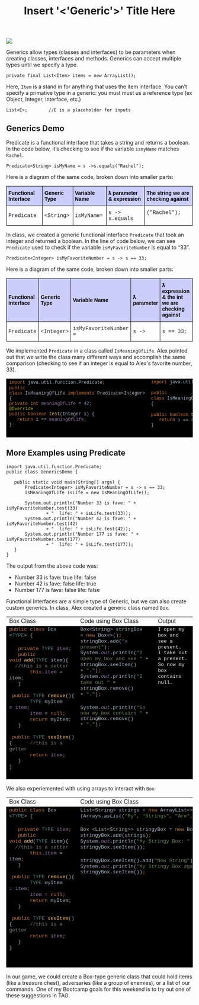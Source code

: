 ﻿---
layout: post
title: Insert '<'Generic'>' Title Here
---

![](https://i.imgflip.com/20c65w.jpg)

 Generics allow types (classes and interfaces) to be parameters when creating classes, interfaces and methods. Generics can accept multiple types until we specify a type. 
 
    private final List<Item> items = new ArrayList();
 
Here, `Item` is a stand in for anything that uses the item interface. You can’t specify a primative type in a generic: you must must us a reference type (ex Object, Integer, Interface, etc.)

    List<E>;		//E is a placeholder for inputs

 
## Generics Demo

Predicate is a functional interface that takes a string and returns a boolean.  In the code below, it’s checking to see if the variable `ismyName` matches `Rachel`.

    Predicate<String> isMyName = s ->s.equals("Rachel"); 
    
Here is a diagram of the same code, broken down into smaller parts:
 
 <style type="text/css">
.tg  {border-collapse:collapse;border-spacing:0;}
.tg td{font-family:Arial, sans-serif;font-size:14px;padding:10px 5px;border-style:solid;border-width:1px;overflow:hidden;word-break:normal;border-color:black;}
.tg th{font-family:Arial, sans-serif;font-size:14px;font-weight:normal;padding:10px 5px;border-style:solid;border-width:1px;overflow:hidden;word-break:normal;border-color:black;}
.tg .tg-juju{font-family:"Courier New", Courier, monospace !important;;text-align:left;vertical-align:top}
.tg .tg-pg0q{font-weight:bold;font-family:Verdana, Geneva, sans-serif !important;;background-color:#cbcefb;color:#000000;text-align:left;vertical-align:top}
.tg .tg-k1yy{font-weight:bold;font-family:Verdana, Geneva, sans-serif !important;;background-color:#cbcefb;color:#000000;text-align:left;vertical-align:middle}
.tg .tg-ikui{font-family:"Courier New", Courier, monospace !important;;text-align:left;vertical-align:middle}
</style>
<table class="tg">
  <tr>
    <th class="tg-k1yy">Functional Interface</th>
    <th class="tg-k1yy">Generic Type</th>
    <th class="tg-k1yy">Variable Name</th>
    <th class="tg-pg0q">ƛ parameter &amp; expression</th>
    <th class="tg-pg0q">The string we are checking against</th>
  </tr>
  <tr>
    <td class="tg-ikui">Predicate</td>
    <td class="tg-ikui">&lt;String&gt;</td>
    <td class="tg-ikui">isMyName=</td>
    <td class="tg-juju">s -&gt; s.equals</td>
    <td class="tg-juju">("Rachel");</td>
  </tr>
</table>


In class, we created a generic functional interface `Predicate` that took an integer and returned a boolean.  In the line of code below, we can see `Predicate` used to check if the variable `isMyFavoriteNumber` is equal to “33”.

    Predicate<Integer> isMyFavoriteNumber = s -> s == 33;

Here is a diagram of the same code, broken down into smaller parts:

<style type="text/css">
.tg  {border-collapse:collapse;border-spacing:0;}
.tg td{font-family:Arial, sans-serif;font-size:14px;padding:10px 5px;border-style:solid;border-width:1px;overflow:hidden;word-break:normal;border-color:black;}
.tg th{font-family:Arial, sans-serif;font-size:14px;font-weight:normal;padding:10px 5px;border-style:solid;border-width:1px;overflow:hidden;word-break:normal;border-color:black;}
.tg .tg-n9x6{font-family:"Courier New", Courier, monospace !important;;color:#333333;text-align:left;vertical-align:middle}
.tg .tg-k1yy{font-weight:bold;font-family:Verdana, Geneva, sans-serif !important;;background-color:#cbcefb;color:#000000;text-align:left;vertical-align:middle}
</style>
<table class="tg">
  <tr>
    <th class="tg-k1yy">Functional Interface</th>
    <th class="tg-k1yy">Generic Type</th>
    <th class="tg-k1yy">Variable Name</th>
    <th class="tg-k1yy">ƛ parameter</th>
    <th class="tg-k1yy">ƛ expression &amp; the int we are checking against</th>
  </tr>
  <tr>
    <td class="tg-n9x6">Predicate</td>
    <td class="tg-n9x6">&lt;Integer&gt;</td>
    <td class="tg-n9x6">isMyFavoriteNumber = </td>
    <td class="tg-n9x6">s -&gt;</td>
    <td class="tg-n9x6">s == 33;</td>
  </tr>
</table>

 We implemented `Predicate` in a class called `IsMeaningOfLife`.  Alex pointed out that we write the class many different ways and accomplish the same comparison (checking to see if an integer is equal to Alex's favorite number, 33).
 
 <table style="width: 100%;">
  <tbody>
    <tr>
      <td style="width: 40.0972%; background-color: rgb(0, 0, 0);">
        <p dir="ltr" style="line-height:1.2;margin-top:0pt;margin-bottom:0pt;"><span style="font-size: 12px; font-family: &quot;Courier New&quot;; color: rgb(204, 120, 50); background-color: transparent; font-weight: 400; font-style: normal; font-variant: normal; text-decoration: none; vertical-align: baseline; white-space: pre-wrap;">import&nbsp;</span><span style="font-size: 12px;"><span style="font-family: &quot;Courier New&quot;; color: rgb(169, 183, 198); background-color: transparent; font-weight: 400; font-style: normal; font-variant: normal; text-decoration: none; vertical-align: baseline; white-space: pre-wrap;">java.util.function.Predicate</span><span style="font-family: &quot;Courier New&quot;; color: rgb(204, 120, 50); background-color: transparent; font-weight: 400; font-style: normal; font-variant: normal; text-decoration: none; vertical-align: baseline; white-space: pre-wrap;">;</span></span></p><span style="font-size: 12px;"><span style="font-family: &quot;Courier New&quot;; color: rgb(204, 120, 50); background-color: transparent; font-weight: 400; font-style: normal; font-variant: normal; text-decoration: none; vertical-align: baseline; white-space: pre-wrap;">public class&nbsp;</span><span style="font-family: &quot;Courier New&quot;; color: rgb(169, 183, 198); background-color: transparent; font-weight: 400; font-style: normal; font-variant: normal; text-decoration: none; vertical-align: baseline; white-space: pre-wrap;">IsMeaningOfLife&nbsp;</span><span style="font-family: &quot;Courier New&quot;; color: rgb(204, 120, 50); background-color: transparent; font-weight: 400; font-style: normal; font-variant: normal; text-decoration: none; vertical-align: baseline; white-space: pre-wrap;">implements&nbsp;</span><span style="font-family: &quot;Courier New&quot;; color: rgb(169, 183, 198); background-color: transparent; font-weight: 400; font-style: normal; font-variant: normal; text-decoration: none; vertical-align: baseline; white-space: pre-wrap;">Predicate&lt;Integer&gt; {</span>
          <br>
        </span>
        <p dir="ltr" style="line-height:1.2;margin-top:0pt;margin-bottom:0pt;"><span style="font-size: 12px;"><span style="font-family: &quot;Courier New&quot;; color: rgb(204, 120, 50); background-color: transparent; font-weight: 400; font-style: normal; font-variant: normal; text-decoration: none; vertical-align: baseline; white-space: pre-wrap;">private int&nbsp;</span><span style="font-family: &quot;Courier New&quot;; color: rgb(152, 118, 170); background-color: transparent; font-weight: 400; font-style: normal; font-variant: normal; text-decoration: none; vertical-align: baseline; white-space: pre-wrap;">meaningOfLife&nbsp;</span><span style="font-family: &quot;Courier New&quot;; color: rgb(169, 183, 198); background-color: transparent; font-weight: 400; font-style: normal; font-variant: normal; text-decoration: none; vertical-align: baseline; white-space: pre-wrap;">=&nbsp;</span><span style="font-family: &quot;Courier New&quot;; color: rgb(104, 151, 187); background-color: transparent; font-weight: 400; font-style: normal; font-variant: normal; text-decoration: none; vertical-align: baseline; white-space: pre-wrap;">42</span><span style="font-family: &quot;Courier New&quot;; color: rgb(204, 120, 50); background-color: transparent; font-weight: 400; font-style: normal; font-variant: normal; text-decoration: none; vertical-align: baseline; white-space: pre-wrap;">;</span></span></p><span style="font-size: 12px;"><span style="font-family: &quot;Courier New&quot;; color: rgb(187, 181, 41); background-color: transparent; font-weight: 400; font-style: normal; font-variant: normal; text-decoration: none; vertical-align: baseline; white-space: pre-wrap;">@Override</span></span>
        <p dir="ltr" style="line-height:1.2;margin-top:0pt;margin-bottom:0pt;"><span style="font-size: 12px;"><span style="font-family: &quot;Courier New&quot;; color: rgb(204, 120, 50); background-color: transparent; font-weight: 400; font-style: normal; font-variant: normal; text-decoration: none; vertical-align: baseline; white-space: pre-wrap;">public boolean&nbsp;</span><span style="font-family: &quot;Courier New&quot;; color: rgb(255, 198, 109); background-color: transparent; font-weight: 400; font-style: normal; font-variant: normal; text-decoration: none; vertical-align: baseline; white-space: pre-wrap;">test</span><span style="font-family: &quot;Courier New&quot;; color: rgb(169, 183, 198); background-color: transparent; font-weight: 400; font-style: normal; font-variant: normal; text-decoration: none; vertical-align: baseline; white-space: pre-wrap;">(Integer i) {</span></span></p>
        <p dir="ltr" style="line-height:1.2;margin-top:0pt;margin-bottom:0pt;"><span style="font-size: 12px;"><span style="font-family: &quot;Courier New&quot;; color: rgb(169, 183, 198); background-color: transparent; font-weight: 400; font-style: normal; font-variant: normal; text-decoration: none; vertical-align: baseline; white-space: pre-wrap;">&nbsp; &nbsp;</span><span style="font-family: &quot;Courier New&quot;; color: rgb(204, 120, 50); background-color: transparent; font-weight: 400; font-style: normal; font-variant: normal; text-decoration: none; vertical-align: baseline; white-space: pre-wrap;">return&nbsp;</span><span style="font-family: &quot;Courier New&quot;; color: rgb(169, 183, 198); background-color: transparent; font-weight: 400; font-style: normal; font-variant: normal; text-decoration: none; vertical-align: baseline; white-space: pre-wrap;">i ==&nbsp;</span><span style="font-family: &quot;Courier New&quot;; color: rgb(152, 118, 170); background-color: transparent; font-weight: 400; font-style: normal; font-variant: normal; text-decoration: none; vertical-align: baseline; white-space: pre-wrap;">meaningOfLife</span><span style="font-family: &quot;Courier New&quot;; color: rgb(204, 120, 50); background-color: transparent; font-weight: 400; font-style: normal; font-variant: normal; text-decoration: none; vertical-align: baseline; white-space: pre-wrap;">;</span></span></p>
        <p dir="ltr" style="line-height:1.2;margin-top:0pt;margin-bottom:0pt;"><span style="font-size: 12px;"><span style="font-family: &quot;Courier New&quot;; color: rgb(169, 183, 198); background-color: transparent; font-weight: 400; font-style: normal; font-variant: normal; text-decoration: none; vertical-align: baseline; white-space: pre-wrap;">}</span></span></p>
        <br>
      </td>
      <td style="width: 59.7813%; background-color: rgb(0, 0, 0);">
        <p dir="ltr" style="line-height:1.2;margin-top:0pt;margin-bottom:0pt;"><span style="font-size: 12px; font-family: &quot;Courier New&quot;; color: rgb(204, 120, 50); background-color: transparent; font-weight: 400; font-style: normal; font-variant: normal; text-decoration: none; vertical-align: baseline; white-space: pre-wrap;">import&nbsp;</span><span style="font-size: 12px;"><span style="font-family: &quot;Courier New&quot;; color: rgb(169, 183, 198); background-color: transparent; font-weight: 400; font-style: normal; font-variant: normal; text-decoration: none; vertical-align: baseline; white-space: pre-wrap;">java.util.function.Predicate</span><span style="font-family: &quot;Courier New&quot;; color: rgb(204, 120, 50); background-color: transparent; font-weight: 400; font-style: normal; font-variant: normal; text-decoration: none; vertical-align: baseline; white-space: pre-wrap;">;</span></span></p><span style="font-size: 12px;">
          <br>
        </span>
        <p dir="ltr" style="line-height:1.2;margin-top:0pt;margin-bottom:0pt;"><span style="font-size: 12px;"><span style="font-family: &quot;Courier New&quot;; color: rgb(204, 120, 50); background-color: transparent; font-weight: 400; font-style: normal; font-variant: normal; text-decoration: none; vertical-align: baseline; white-space: pre-wrap;">public class&nbsp;</span><span style="font-family: &quot;Courier New&quot;; color: rgb(169, 183, 198); background-color: transparent; font-weight: 400; font-style: normal; font-variant: normal; text-decoration: none; vertical-align: baseline; white-space: pre-wrap;">IsMeaningOfLife&nbsp;</span><span style="font-family: &quot;Courier New&quot;; color: rgb(204, 120, 50); background-color: transparent; font-weight: 400; font-style: normal; font-variant: normal; text-decoration: none; vertical-align: baseline; white-space: pre-wrap;">implements&nbsp;</span><span style="font-family: &quot;Courier New&quot;; color: rgb(169, 183, 198); background-color: transparent; font-weight: 400; font-style: normal; font-variant: normal; text-decoration: none; vertical-align: baseline; white-space: pre-wrap;">Predicate&lt;Integer&gt; {</span></span></p><span style="font-size: 12px;">
          <br>
        </span>
        <p dir="ltr" style="line-height:1.2;margin-top:0pt;margin-bottom:0pt;"><span style="font-size: 12px;"><span style="font-family: &quot;Courier New&quot;; color: rgb(204, 120, 50); background-color: transparent; font-weight: 400; font-style: normal; font-variant: normal; text-decoration: none; vertical-align: baseline; white-space: pre-wrap;">public boolean&nbsp;</span><span style="font-family: &quot;Courier New&quot;; color: rgb(255, 198, 109); background-color: transparent; font-weight: 400; font-style: normal; font-variant: normal; text-decoration: none; vertical-align: baseline; white-space: pre-wrap;">test</span><span style="font-family: &quot;Courier New&quot;; color: rgb(169, 183, 198); background-color: transparent; font-weight: 400; font-style: normal; font-variant: normal; text-decoration: none; vertical-align: baseline; white-space: pre-wrap;">(Integer i) {</span></span></p>
        <p dir="ltr" style="line-height:1.2;margin-top:0pt;margin-bottom:0pt;"><span style="font-size: 12px;"><span style="font-family: &quot;Courier New&quot;; color: rgb(169, 183, 198); background-color: transparent; font-weight: 400; font-style: normal; font-variant: normal; text-decoration: none; vertical-align: baseline; white-space: pre-wrap;">&nbsp; &nbsp;</span><span style="font-family: &quot;Courier New&quot;; color: rgb(204, 120, 50); background-color: transparent; font-weight: 400; font-style: normal; font-variant: normal; text-decoration: none; vertical-align: baseline; white-space: pre-wrap;">return&nbsp;</span><span style="font-family: &quot;Courier New&quot;; color: rgb(169, 183, 198); background-color: transparent; font-weight: 400; font-style: normal; font-variant: normal; text-decoration: none; vertical-align: baseline; white-space: pre-wrap;">i ==&nbsp;</span><span style="font-family: &quot;Courier New&quot;; color: rgb(104, 151, 187); background-color: transparent; font-weight: 400; font-style: normal; font-variant: normal; text-decoration: none; vertical-align: baseline; white-space: pre-wrap;">42</span><span style="font-family: &quot;Courier New&quot;; color: rgb(204, 120, 50); background-color: transparent; font-weight: 400; font-style: normal; font-variant: normal; text-decoration: none; vertical-align: baseline; white-space: pre-wrap;">;</span></span></p>
        <p dir="ltr" style="line-height:1.2;margin-top:0pt;margin-bottom:0pt;"><span style="font-size: 12px; font-family: &quot;Courier New&quot;; color: rgb(169, 183, 198); background-color: transparent; font-weight: 400; font-style: normal; font-variant: normal; text-decoration: none; vertical-align: baseline; white-space: pre-wrap;">}</span></p>
        <br>
      </td>
    </tr>
  </tbody>
</table>
 
 
## More Examples using Predicate

    import java.util.function.Predicate;
    public class GenericsDemo {
    
       public static void main(String[] args) {
           Predicate<Integer> isMyFavoriteNumber = s -> s == 33;
           IsMeaningOfLife isLife = new IsMeaningOfLife();
    
           System.out.println("Number 33 is fave: " + isMyFavoriteNumber.test(33)
                   + "  life: " + isLife.test(33));
           System.out.println("Number 42 is fave: " + isMyFavoriteNumber.test(42)
                   + "  life: " + isLife.test(42));
           System.out.println("Number 177 is fave: " + isMyFavoriteNumber.test(177)
                   + "  life: " + isLife.test(177));
       }
    }


The output from the above code was:
* Number 33 is fave: true  life: false
* Number 42 is fave: false  life: true
* Number 177 is fave: false  life: false

 
 Functional Interfaces are a simple type of Generic, but we can also create custom generics. In class, Alex created a generic class named `Box`.
 
 <table style="width: 100%;">
  <tbody>
    <tr>
      <td class="fr-cell-fixed " style="width: 35.7724%;"><span style="font-family: Verdana,Geneva,sans-serif;">Box Class</span></td>
      <td style="width: 42.6829%;"><span style="font-family: Verdana,Geneva,sans-serif;">Code using Box Class</span></td>
      <td style="width: 21.5448%;"><span style="font-family: Verdana,Geneva,sans-serif;">Output</span></td>
    </tr>
    <tr>
      <td style="width: 35.7724%; background-color: rgb(0, 0, 0); vertical-align: top;">
        <p dir="ltr" style="line-height:1.2;margin-top:0pt;margin-bottom:0pt;"><span style="font-size:10pt;font-family:'Courier New';color:#cc7832;background-color:transparent;font-weight:400;font-style:normal;font-variant:normal;text-decoration:none;vertical-align:baseline;white-space:pre;white-space:pre-wrap;">public class&nbsp;</span><span style="font-size:10pt;font-family:'Courier New';color:#a9b7c6;background-color:transparent;font-weight:400;font-style:normal;font-variant:normal;text-decoration:none;vertical-align:baseline;white-space:pre;white-space:pre-wrap;">Box &lt;</span><span style="font-size:10pt;font-family:'Courier New';color:#507874;background-color:transparent;font-weight:400;font-style:normal;font-variant:normal;text-decoration:none;vertical-align:baseline;white-space:pre;white-space:pre-wrap;">TYPE</span><span style="font-size:10pt;font-family:'Courier New';color:#a9b7c6;background-color:transparent;font-weight:400;font-style:normal;font-variant:normal;text-decoration:none;vertical-align:baseline;white-space:pre;white-space:pre-wrap;">&gt; {</span></p>
        <br>
        <p dir="ltr" style="line-height:1.2;margin-top:0pt;margin-bottom:0pt;"><span style="font-size:10pt;font-family:'Courier New';color:#a9b7c6;background-color:transparent;font-weight:400;font-style:normal;font-variant:normal;text-decoration:none;vertical-align:baseline;white-space:pre;white-space:pre-wrap;">&nbsp; &nbsp;</span><span style="font-size:10pt;font-family:'Courier New';color:#cc7832;background-color:transparent;font-weight:400;font-style:normal;font-variant:normal;text-decoration:none;vertical-align:baseline;white-space:pre;white-space:pre-wrap;">private&nbsp;</span><span style="font-size:10pt;font-family:'Courier New';color:#507874;background-color:transparent;font-weight:400;font-style:normal;font-variant:normal;text-decoration:none;vertical-align:baseline;white-space:pre;white-space:pre-wrap;">TYPE&nbsp;</span><span style="font-size:10pt;font-family:'Courier New';color:#9876aa;background-color:transparent;font-weight:400;font-style:normal;font-variant:normal;text-decoration:none;vertical-align:baseline;white-space:pre;white-space:pre-wrap;">item</span><span style="font-size:10pt;font-family:'Courier New';color:#cc7832;background-color:transparent;font-weight:400;font-style:normal;font-variant:normal;text-decoration:none;vertical-align:baseline;white-space:pre;white-space:pre-wrap;">;</span></p>
        <p dir="ltr" style="line-height:1.2;margin-top:0pt;margin-bottom:0pt;"><span style="font-size:10pt;font-family:'Courier New';color:#cc7832;background-color:transparent;font-weight:400;font-style:normal;font-variant:normal;text-decoration:none;vertical-align:baseline;white-space:pre;white-space:pre-wrap;">&nbsp; &nbsp;public void&nbsp;</span><span style="font-size:10pt;font-family:'Courier New';color:#ffc66d;background-color:transparent;font-weight:400;font-style:normal;font-variant:normal;text-decoration:none;vertical-align:baseline;white-space:pre;white-space:pre-wrap;">add</span><span style="font-size:10pt;font-family:'Courier New';color:#a9b7c6;background-color:transparent;font-weight:400;font-style:normal;font-variant:normal;text-decoration:none;vertical-align:baseline;white-space:pre;white-space:pre-wrap;">(</span><span style="font-size:10pt;font-family:'Courier New';color:#507874;background-color:transparent;font-weight:400;font-style:normal;font-variant:normal;text-decoration:none;vertical-align:baseline;white-space:pre;white-space:pre-wrap;">TYPE&nbsp;</span><span style="font-size:10pt;font-family:'Courier New';color:#a9b7c6;background-color:transparent;font-weight:400;font-style:normal;font-variant:normal;text-decoration:none;vertical-align:baseline;white-space:pre;white-space:pre-wrap;">item){ &nbsp; &nbsp;&nbsp;</span><span style="font-size:10pt;font-family:'Courier New';color:#808080;background-color:transparent;font-weight:400;font-style:normal;font-variant:normal;text-decoration:none;vertical-align:baseline;white-space:pre;white-space:pre-wrap;">//this is a setter</span></p>
        <p dir="ltr" style="line-height:1.2;margin-top:0pt;margin-bottom:0pt;"><span style="font-size:10pt;font-family:'Courier New';color:#808080;background-color:transparent;font-weight:400;font-style:normal;font-variant:normal;text-decoration:none;vertical-align:baseline;white-space:pre;white-space:pre-wrap;">&nbsp; &nbsp; &nbsp; &nbsp;</span><span style="font-size:10pt;font-family:'Courier New';color:#cc7832;background-color:transparent;font-weight:400;font-style:normal;font-variant:normal;text-decoration:none;vertical-align:baseline;white-space:pre;white-space:pre-wrap;">this</span><span style="font-size:10pt;font-family:'Courier New';color:#a9b7c6;background-color:transparent;font-weight:400;font-style:normal;font-variant:normal;text-decoration:none;vertical-align:baseline;white-space:pre;white-space:pre-wrap;">.</span><span style="font-size:10pt;font-family:'Courier New';color:#9876aa;background-color:transparent;font-weight:400;font-style:normal;font-variant:normal;text-decoration:none;vertical-align:baseline;white-space:pre;white-space:pre-wrap;">item&nbsp;</span><span style="font-size:10pt;font-family:'Courier New';color:#a9b7c6;background-color:transparent;font-weight:400;font-style:normal;font-variant:normal;text-decoration:none;vertical-align:baseline;white-space:pre;white-space:pre-wrap;">= item</span><span style="font-size:10pt;font-family:'Courier New';color:#cc7832;background-color:transparent;font-weight:400;font-style:normal;font-variant:normal;text-decoration:none;vertical-align:baseline;white-space:pre;white-space:pre-wrap;">;</span></p>
        <p dir="ltr" style="line-height:1.2;margin-top:0pt;margin-bottom:0pt;"><span style="font-size:10pt;font-family:'Courier New';color:#cc7832;background-color:transparent;font-weight:400;font-style:normal;font-variant:normal;text-decoration:none;vertical-align:baseline;white-space:pre;white-space:pre-wrap;">&nbsp; &nbsp;</span><span style="font-size:10pt;font-family:'Courier New';color:#a9b7c6;background-color:transparent;font-weight:400;font-style:normal;font-variant:normal;text-decoration:none;vertical-align:baseline;white-space:pre;white-space:pre-wrap;">}</span></p>
        <p dir="ltr" style="line-height:1.2;margin-top:0pt;margin-bottom:0pt;"><span style="font-size:10pt;font-family:'Courier New';color:#a9b7c6;background-color:transparent;font-weight:400;font-style:normal;font-variant:normal;text-decoration:none;vertical-align:baseline;white-space:pre;white-space:pre-wrap;">&nbsp; &nbsp;</span><span style="font-size:10pt;font-family:'Courier New';color:#cc7832;background-color:transparent;font-weight:400;font-style:normal;font-variant:normal;text-decoration:none;vertical-align:baseline;white-space:pre;white-space:pre-wrap;">public&nbsp;</span><span style="font-size:10pt;font-family:'Courier New';color:#507874;background-color:transparent;font-weight:400;font-style:normal;font-variant:normal;text-decoration:none;vertical-align:baseline;white-space:pre;white-space:pre-wrap;">TYPE&nbsp;</span><span style="font-size:10pt;font-family:'Courier New';color:#ffc66d;background-color:transparent;font-weight:400;font-style:normal;font-variant:normal;text-decoration:none;vertical-align:baseline;white-space:pre;white-space:pre-wrap;">remove</span><span style="font-size:10pt;font-family:'Courier New';color:#a9b7c6;background-color:transparent;font-weight:400;font-style:normal;font-variant:normal;text-decoration:none;vertical-align:baseline;white-space:pre;white-space:pre-wrap;">(){</span></p>
        <p dir="ltr" style="line-height:1.2;margin-top:0pt;margin-bottom:0pt;"><span style="font-size:10pt;font-family:'Courier New';color:#a9b7c6;background-color:transparent;font-weight:400;font-style:normal;font-variant:normal;text-decoration:none;vertical-align:baseline;white-space:pre;white-space:pre-wrap;">&nbsp; &nbsp; &nbsp; &nbsp;</span><span style="font-size:10pt;font-family:'Courier New';color:#507874;background-color:transparent;font-weight:400;font-style:normal;font-variant:normal;text-decoration:none;vertical-align:baseline;white-space:pre;white-space:pre-wrap;">TYPE&nbsp;</span><span style="font-size:10pt;font-family:'Courier New';color:#a9b7c6;background-color:transparent;font-weight:400;font-style:normal;font-variant:normal;text-decoration:none;vertical-align:baseline;white-space:pre;white-space:pre-wrap;">myItem =&nbsp;</span><span style="font-size:10pt;font-family:'Courier New';color:#9876aa;background-color:transparent;font-weight:400;font-style:normal;font-variant:normal;text-decoration:none;vertical-align:baseline;white-space:pre;white-space:pre-wrap;">item</span><span style="font-size:10pt;font-family:'Courier New';color:#cc7832;background-color:transparent;font-weight:400;font-style:normal;font-variant:normal;text-decoration:none;vertical-align:baseline;white-space:pre;white-space:pre-wrap;">;</span></p>
        <p dir="ltr" style="line-height:1.2;margin-top:0pt;margin-bottom:0pt;"><span style="font-size:10pt;font-family:'Courier New';color:#cc7832;background-color:transparent;font-weight:400;font-style:normal;font-variant:normal;text-decoration:none;vertical-align:baseline;white-space:pre;white-space:pre-wrap;">&nbsp; &nbsp; &nbsp; &nbsp;</span><span style="font-size:10pt;font-family:'Courier New';color:#9876aa;background-color:transparent;font-weight:400;font-style:normal;font-variant:normal;text-decoration:none;vertical-align:baseline;white-space:pre;white-space:pre-wrap;">item&nbsp;</span><span style="font-size:10pt;font-family:'Courier New';color:#a9b7c6;background-color:transparent;font-weight:400;font-style:normal;font-variant:normal;text-decoration:none;vertical-align:baseline;white-space:pre;white-space:pre-wrap;">=&nbsp;</span><span style="font-size:10pt;font-family:'Courier New';color:#cc7832;background-color:transparent;font-weight:400;font-style:normal;font-variant:normal;text-decoration:none;vertical-align:baseline;white-space:pre;white-space:pre-wrap;">null;</span></p>
        <p dir="ltr" style="line-height:1.2;margin-top:0pt;margin-bottom:0pt;"><span style="font-size:10pt;font-family:'Courier New';color:#cc7832;background-color:transparent;font-weight:400;font-style:normal;font-variant:normal;text-decoration:none;vertical-align:baseline;white-space:pre;white-space:pre-wrap;">&nbsp; &nbsp; &nbsp; &nbsp;return&nbsp;</span><span style="font-size:10pt;font-family:'Courier New';color:#a9b7c6;background-color:transparent;font-weight:400;font-style:normal;font-variant:normal;text-decoration:none;vertical-align:baseline;white-space:pre;white-space:pre-wrap;">myItem</span><span style="font-size:10pt;font-family:'Courier New';color:#cc7832;background-color:transparent;font-weight:400;font-style:normal;font-variant:normal;text-decoration:none;vertical-align:baseline;white-space:pre;white-space:pre-wrap;">;</span></p>
        <p dir="ltr" style="line-height:1.2;margin-top:0pt;margin-bottom:0pt;"><span style="font-size:10pt;font-family:'Courier New';color:#cc7832;background-color:transparent;font-weight:400;font-style:normal;font-variant:normal;text-decoration:none;vertical-align:baseline;white-space:pre;white-space:pre-wrap;">&nbsp; &nbsp;</span><span style="font-size:10pt;font-family:'Courier New';color:#a9b7c6;background-color:transparent;font-weight:400;font-style:normal;font-variant:normal;text-decoration:none;vertical-align:baseline;white-space:pre;white-space:pre-wrap;">}</span></p>
        <p dir="ltr" style="line-height:1.2;margin-top:0pt;margin-bottom:0pt;"><span style="font-size:10pt;font-family:'Courier New';color:#a9b7c6;background-color:transparent;font-weight:400;font-style:normal;font-variant:normal;text-decoration:none;vertical-align:baseline;white-space:pre;white-space:pre-wrap;">&nbsp; &nbsp;</span><span style="font-size:10pt;font-family:'Courier New';color:#cc7832;background-color:transparent;font-weight:400;font-style:normal;font-variant:normal;text-decoration:none;vertical-align:baseline;white-space:pre;white-space:pre-wrap;">public&nbsp;</span><span style="font-size:10pt;font-family:'Courier New';color:#507874;background-color:transparent;font-weight:400;font-style:normal;font-variant:normal;text-decoration:none;vertical-align:baseline;white-space:pre;white-space:pre-wrap;">TYPE&nbsp;</span><span style="font-size:10pt;font-family:'Courier New';color:#ffc66d;background-color:transparent;font-weight:400;font-style:normal;font-variant:normal;text-decoration:none;vertical-align:baseline;white-space:pre;white-space:pre-wrap;">seeItem</span><span style="font-size:10pt;font-family:'Courier New';color:#a9b7c6;background-color:transparent;font-weight:400;font-style:normal;font-variant:normal;text-decoration:none;vertical-align:baseline;white-space:pre;white-space:pre-wrap;">(){ &nbsp; &nbsp; &nbsp;</span><span style="font-size:10pt;font-family:'Courier New';color:#808080;background-color:transparent;font-weight:400;font-style:normal;font-variant:normal;text-decoration:none;vertical-align:baseline;white-space:pre;white-space:pre-wrap;">//this is a getter</span></p>
        <p dir="ltr" style="line-height:1.2;margin-top:0pt;margin-bottom:0pt;"><span style="font-size:10pt;font-family:'Courier New';color:#808080;background-color:transparent;font-weight:400;font-style:normal;font-variant:normal;text-decoration:none;vertical-align:baseline;white-space:pre;white-space:pre-wrap;">&nbsp; &nbsp; &nbsp; &nbsp;</span><span style="font-size:10pt;font-family:'Courier New';color:#cc7832;background-color:transparent;font-weight:400;font-style:normal;font-variant:normal;text-decoration:none;vertical-align:baseline;white-space:pre;white-space:pre-wrap;">return&nbsp;</span><span style="font-size:10pt;font-family:'Courier New';color:#9876aa;background-color:transparent;font-weight:400;font-style:normal;font-variant:normal;text-decoration:none;vertical-align:baseline;white-space:pre;white-space:pre-wrap;">item</span><span style="font-size:10pt;font-family:'Courier New';color:#cc7832;background-color:transparent;font-weight:400;font-style:normal;font-variant:normal;text-decoration:none;vertical-align:baseline;white-space:pre;white-space:pre-wrap;">;</span></p>
        <p dir="ltr" style="line-height:1.2;margin-top:0pt;margin-bottom:0pt;"><span style="font-size:10pt;font-family:'Courier New';color:#cc7832;background-color:transparent;font-weight:400;font-style:normal;font-variant:normal;text-decoration:none;vertical-align:baseline;white-space:pre;white-space:pre-wrap;">&nbsp; &nbsp;</span><span style="font-size:10pt;font-family:'Courier New';color:#a9b7c6;background-color:transparent;font-weight:400;font-style:normal;font-variant:normal;text-decoration:none;vertical-align:baseline;white-space:pre;white-space:pre-wrap;">}</span></p>
        <p dir="ltr" style="line-height:1.2;margin-top:0pt;margin-bottom:0pt;"><span style="font-size:10pt;font-family:'Courier New';color:#a9b7c6;background-color:transparent;font-weight:400;font-style:normal;font-variant:normal;text-decoration:none;vertical-align:baseline;white-space:pre;white-space:pre-wrap;">}</span></p>
        <br>
      </td>
      <td style="width: 42.6829%; background-color: rgb(0, 0, 0); vertical-align: top;">
        <p dir="ltr" style="line-height:1.2;margin-top:0pt;margin-bottom:0pt;"><span style="font-size:10pt;font-family:'Courier New';color:#a9b7c6;background-color:transparent;font-weight:400;font-style:normal;font-variant:normal;text-decoration:none;vertical-align:baseline;white-space:pre;white-space:pre-wrap;">Box&lt;String&gt; stringBox =&nbsp;</span><span style="font-size:10pt;font-family:'Courier New';color:#cc7832;background-color:transparent;font-weight:400;font-style:normal;font-variant:normal;text-decoration:none;vertical-align:baseline;white-space:pre;white-space:pre-wrap;">new&nbsp;</span><span style="font-size:10pt;font-family:'Courier New';color:#a9b7c6;background-color:transparent;font-weight:400;font-style:normal;font-variant:normal;text-decoration:none;vertical-align:baseline;white-space:pre;white-space:pre-wrap;">Box&lt;&gt;()</span><span style="font-size:10pt;font-family:'Courier New';color:#cc7832;background-color:transparent;font-weight:400;font-style:normal;font-variant:normal;text-decoration:none;vertical-align:baseline;white-space:pre;white-space:pre-wrap;">;</span></p>
        <p dir="ltr" style="line-height:1.2;margin-top:0pt;margin-bottom:0pt;"><span style="font-size:10pt;font-family:'Courier New';color:#a9b7c6;background-color:transparent;font-weight:400;font-style:normal;font-variant:normal;text-decoration:none;vertical-align:baseline;white-space:pre;white-space:pre-wrap;">stringBox.add(</span><span style="font-size:10pt;font-family:'Courier New';color:#6a8759;background-color:transparent;font-weight:400;font-style:normal;font-variant:normal;text-decoration:none;vertical-align:baseline;white-space:pre;white-space:pre-wrap;">"a present"</span><span style="font-size:10pt;font-family:'Courier New';color:#a9b7c6;background-color:transparent;font-weight:400;font-style:normal;font-variant:normal;text-decoration:none;vertical-align:baseline;white-space:pre;white-space:pre-wrap;">)</span><span style="font-size:10pt;font-family:'Courier New';color:#cc7832;background-color:transparent;font-weight:400;font-style:normal;font-variant:normal;text-decoration:none;vertical-align:baseline;white-space:pre;white-space:pre-wrap;">;</span></p>
        <p dir="ltr" style="line-height:1.2;margin-top:0pt;margin-bottom:0pt;"><span style="font-size:10pt;font-family:'Courier New';color:#a9b7c6;background-color:transparent;font-weight:400;font-style:normal;font-variant:normal;text-decoration:none;vertical-align:baseline;white-space:pre;white-space:pre-wrap;">System.</span><span style="font-size:10pt;font-family:'Courier New';color:#9876aa;background-color:transparent;font-weight:400;font-style:italic;font-variant:normal;text-decoration:none;vertical-align:baseline;white-space:pre;white-space:pre-wrap;">out</span><span style="font-size:10pt;font-family:'Courier New';color:#a9b7c6;background-color:transparent;font-weight:400;font-style:normal;font-variant:normal;text-decoration:none;vertical-align:baseline;white-space:pre;white-space:pre-wrap;">.println(</span><span style="font-size:10pt;font-family:'Courier New';color:#6a8759;background-color:transparent;font-weight:400;font-style:normal;font-variant:normal;text-decoration:none;vertical-align:baseline;white-space:pre;white-space:pre-wrap;">"I open my box and see "&nbsp;</span><span style="font-size:10pt;font-family:'Courier New';color:#a9b7c6;background-color:transparent;font-weight:400;font-style:normal;font-variant:normal;text-decoration:none;vertical-align:baseline;white-space:pre;white-space:pre-wrap;">+ stringBox.seeItem() +&nbsp;</span><span style="font-size:10pt;font-family:'Courier New';color:#6a8759;background-color:transparent;font-weight:400;font-style:normal;font-variant:normal;text-decoration:none;vertical-align:baseline;white-space:pre;white-space:pre-wrap;">"."</span><span style="font-size:10pt;font-family:'Courier New';color:#a9b7c6;background-color:transparent;font-weight:400;font-style:normal;font-variant:normal;text-decoration:none;vertical-align:baseline;white-space:pre;white-space:pre-wrap;">)</span><span style="font-size:10pt;font-family:'Courier New';color:#cc7832;background-color:transparent;font-weight:400;font-style:normal;font-variant:normal;text-decoration:none;vertical-align:baseline;white-space:pre;white-space:pre-wrap;">;</span></p>
        <p dir="ltr" style="line-height:1.2;margin-top:0pt;margin-bottom:0pt;"><span style="font-size:10pt;font-family:'Courier New';color:#a9b7c6;background-color:transparent;font-weight:400;font-style:normal;font-variant:normal;text-decoration:none;vertical-align:baseline;white-space:pre;white-space:pre-wrap;">System.</span><span style="font-size:10pt;font-family:'Courier New';color:#9876aa;background-color:transparent;font-weight:400;font-style:italic;font-variant:normal;text-decoration:none;vertical-align:baseline;white-space:pre;white-space:pre-wrap;">out</span><span style="font-size:10pt;font-family:'Courier New';color:#a9b7c6;background-color:transparent;font-weight:400;font-style:normal;font-variant:normal;text-decoration:none;vertical-align:baseline;white-space:pre;white-space:pre-wrap;">.println(</span><span style="font-size:10pt;font-family:'Courier New';color:#6a8759;background-color:transparent;font-weight:400;font-style:normal;font-variant:normal;text-decoration:none;vertical-align:baseline;white-space:pre;white-space:pre-wrap;">"I take out "&nbsp;</span><span style="font-size:10pt;font-family:'Courier New';color:#a9b7c6;background-color:transparent;font-weight:400;font-style:normal;font-variant:normal;text-decoration:none;vertical-align:baseline;white-space:pre;white-space:pre-wrap;">+ stringBox.remove() +&nbsp;</span><span style="font-size:10pt;font-family:'Courier New';color:#6a8759;background-color:transparent;font-weight:400;font-style:normal;font-variant:normal;text-decoration:none;vertical-align:baseline;white-space:pre;white-space:pre-wrap;">"."</span><span style="font-size:10pt;font-family:'Courier New';color:#a9b7c6;background-color:transparent;font-weight:400;font-style:normal;font-variant:normal;text-decoration:none;vertical-align:baseline;white-space:pre;white-space:pre-wrap;">)</span><span style="font-size:10pt;font-family:'Courier New';color:#cc7832;background-color:transparent;font-weight:400;font-style:normal;font-variant:normal;text-decoration:none;vertical-align:baseline;white-space:pre;white-space:pre-wrap;">;</span></p>
        <br><span style="font-size:10pt;font-family:'Courier New';color:#a9b7c6;background-color:transparent;font-weight:400;font-style:normal;font-variant:normal;text-decoration:none;vertical-align:baseline;white-space:pre;white-space:pre-wrap;">System.</span><span style="font-size:10pt;font-family:'Courier New';color:#9876aa;background-color:transparent;font-weight:400;font-style:italic;font-variant:normal;text-decoration:none;vertical-align:baseline;white-space:pre;white-space:pre-wrap;">out</span><span style="font-size:10pt;font-family:'Courier New';color:#a9b7c6;background-color:transparent;font-weight:400;font-style:normal;font-variant:normal;text-decoration:none;vertical-align:baseline;white-space:pre;white-space:pre-wrap;">.println(</span><span style="font-size:10pt;font-family:'Courier New';color:#6a8759;background-color:transparent;font-weight:400;font-style:normal;font-variant:normal;text-decoration:none;vertical-align:baseline;white-space:pre;white-space:pre-wrap;">"So now my box contains "&nbsp;</span><span style="font-size:10pt;font-family:'Courier New';color:#a9b7c6;background-color:transparent;font-weight:400;font-style:normal;font-variant:normal;text-decoration:none;vertical-align:baseline;white-space:pre;white-space:pre-wrap;">+ stringBox.remove() +&nbsp;</span><span style="font-size:10pt;font-family:'Courier New';color:#6a8759;background-color:transparent;font-weight:400;font-style:normal;font-variant:normal;text-decoration:none;vertical-align:baseline;white-space:pre;white-space:pre-wrap;">"."</span><span style="font-size:10pt;font-family:'Courier New';color:#a9b7c6;background-color:transparent;font-weight:400;font-style:normal;font-variant:normal;text-decoration:none;vertical-align:baseline;white-space:pre;white-space:pre-wrap;">)</span><span style="font-size:10pt;font-family:'Courier New';color:#cc7832;background-color:transparent;font-weight:400;font-style:normal;font-variant:normal;text-decoration:none;vertical-align:baseline;white-space:pre;white-space:pre-wrap;">;</span>
        <br>
      </td>
      <td class="fr-cell-handler " style="width: 21.5448%; background-color: rgb(0, 0, 0); vertical-align: top;">
        <p dir="ltr" style="line-height:1.2;margin-top:0pt;margin-bottom:0pt;"><span style="font-size:10pt;font-family:'Courier New';color:#f3f3f3;background-color:transparent;font-weight:400;font-style:normal;font-variant:normal;text-decoration:none;vertical-align:baseline;white-space:pre;white-space:pre-wrap;">I open my box and see a present.</span></p>
        <p dir="ltr" style="line-height:1.2;margin-top:0pt;margin-bottom:0pt;"><span style="font-size:10pt;font-family:'Courier New';color:#f3f3f3;background-color:transparent;font-weight:400;font-style:normal;font-variant:normal;text-decoration:none;vertical-align:baseline;white-space:pre;white-space:pre-wrap;">I take out a present.</span></p>
        <p dir="ltr" style="line-height:1.2;margin-top:0pt;margin-bottom:0pt;"><span style="font-size:10pt;font-family:'Courier New';color:#f3f3f3;background-color:transparent;font-weight:400;font-style:normal;font-variant:normal;text-decoration:none;vertical-align:baseline;white-space:pre;white-space:pre-wrap;">So now my box contains null.</span></p>
        <br>
      </td>
    </tr>
  </tbody>
</table>

We also experiemented with using arrays to interact with `Box`:

<table style="width: 100%;">
  <tbody>
    <tr>
      <td style="width: 35.7724%;"><span style="font-family: Verdana,Geneva,sans-serif;">Box Class</span></td>
      <td style="width: 42.6829%;"><span style="font-family: Verdana,Geneva,sans-serif;">Code using Box Class</span></td>
      <td style="width: 21.5448%;"><span style="font-family: Verdana,Geneva,sans-serif;">Output</span></td>
    </tr>
    <tr>
      <td style="width: 35.7724%; background-color: rgb(0, 0, 0); vertical-align: top;">
        <p dir="ltr" style="line-height:1.2;margin-top:0pt;margin-bottom:0pt;"><span style="font-size:10pt;font-family:'Courier New';color:#cc7832;background-color:transparent;font-weight:400;font-style:normal;font-variant:normal;text-decoration:none;vertical-align:baseline;white-space:pre;white-space:pre-wrap;">public class&nbsp;</span><span style="font-size:10pt;font-family:'Courier New';color:#a9b7c6;background-color:transparent;font-weight:400;font-style:normal;font-variant:normal;text-decoration:none;vertical-align:baseline;white-space:pre;white-space:pre-wrap;">Box &lt;</span><span style="font-size:10pt;font-family:'Courier New';color:#507874;background-color:transparent;font-weight:400;font-style:normal;font-variant:normal;text-decoration:none;vertical-align:baseline;white-space:pre;white-space:pre-wrap;">TYPE</span><span style="font-size:10pt;font-family:'Courier New';color:#a9b7c6;background-color:transparent;font-weight:400;font-style:normal;font-variant:normal;text-decoration:none;vertical-align:baseline;white-space:pre;white-space:pre-wrap;">&gt; {</span></p>
        <br>
        <p dir="ltr" style="line-height:1.2;margin-top:0pt;margin-bottom:0pt;"><span style="font-size:10pt;font-family:'Courier New';color:#a9b7c6;background-color:transparent;font-weight:400;font-style:normal;font-variant:normal;text-decoration:none;vertical-align:baseline;white-space:pre;white-space:pre-wrap;">&nbsp; &nbsp;</span><span style="font-size:10pt;font-family:'Courier New';color:#cc7832;background-color:transparent;font-weight:400;font-style:normal;font-variant:normal;text-decoration:none;vertical-align:baseline;white-space:pre;white-space:pre-wrap;">private&nbsp;</span><span style="font-size:10pt;font-family:'Courier New';color:#507874;background-color:transparent;font-weight:400;font-style:normal;font-variant:normal;text-decoration:none;vertical-align:baseline;white-space:pre;white-space:pre-wrap;">TYPE&nbsp;</span><span style="font-size:10pt;font-family:'Courier New';color:#9876aa;background-color:transparent;font-weight:400;font-style:normal;font-variant:normal;text-decoration:none;vertical-align:baseline;white-space:pre;white-space:pre-wrap;">item</span><span style="font-size:10pt;font-family:'Courier New';color:#cc7832;background-color:transparent;font-weight:400;font-style:normal;font-variant:normal;text-decoration:none;vertical-align:baseline;white-space:pre;white-space:pre-wrap;">;</span></p>
        <p dir="ltr" style="line-height:1.2;margin-top:0pt;margin-bottom:0pt;"><span style="font-size:10pt;font-family:'Courier New';color:#cc7832;background-color:transparent;font-weight:400;font-style:normal;font-variant:normal;text-decoration:none;vertical-align:baseline;white-space:pre;white-space:pre-wrap;">&nbsp; &nbsp;public void&nbsp;</span><span style="font-size:10pt;font-family:'Courier New';color:#ffc66d;background-color:transparent;font-weight:400;font-style:normal;font-variant:normal;text-decoration:none;vertical-align:baseline;white-space:pre;white-space:pre-wrap;">add</span><span style="font-size:10pt;font-family:'Courier New';color:#a9b7c6;background-color:transparent;font-weight:400;font-style:normal;font-variant:normal;text-decoration:none;vertical-align:baseline;white-space:pre;white-space:pre-wrap;">(</span><span style="font-size:10pt;font-family:'Courier New';color:#507874;background-color:transparent;font-weight:400;font-style:normal;font-variant:normal;text-decoration:none;vertical-align:baseline;white-space:pre;white-space:pre-wrap;">TYPE&nbsp;</span><span style="font-size:10pt;font-family:'Courier New';color:#a9b7c6;background-color:transparent;font-weight:400;font-style:normal;font-variant:normal;text-decoration:none;vertical-align:baseline;white-space:pre;white-space:pre-wrap;">item){ &nbsp; &nbsp;&nbsp;</span><span style="font-size:10pt;font-family:'Courier New';color:#808080;background-color:transparent;font-weight:400;font-style:normal;font-variant:normal;text-decoration:none;vertical-align:baseline;white-space:pre;white-space:pre-wrap;">//this is a setter</span></p>
        <p dir="ltr" style="line-height:1.2;margin-top:0pt;margin-bottom:0pt;"><span style="font-size:10pt;font-family:'Courier New';color:#808080;background-color:transparent;font-weight:400;font-style:normal;font-variant:normal;text-decoration:none;vertical-align:baseline;white-space:pre;white-space:pre-wrap;">&nbsp; &nbsp; &nbsp; &nbsp;</span><span style="font-size:10pt;font-family:'Courier New';color:#cc7832;background-color:transparent;font-weight:400;font-style:normal;font-variant:normal;text-decoration:none;vertical-align:baseline;white-space:pre;white-space:pre-wrap;">this</span><span style="font-size:10pt;font-family:'Courier New';color:#a9b7c6;background-color:transparent;font-weight:400;font-style:normal;font-variant:normal;text-decoration:none;vertical-align:baseline;white-space:pre;white-space:pre-wrap;">.</span><span style="font-size:10pt;font-family:'Courier New';color:#9876aa;background-color:transparent;font-weight:400;font-style:normal;font-variant:normal;text-decoration:none;vertical-align:baseline;white-space:pre;white-space:pre-wrap;">item&nbsp;</span><span style="font-size:10pt;font-family:'Courier New';color:#a9b7c6;background-color:transparent;font-weight:400;font-style:normal;font-variant:normal;text-decoration:none;vertical-align:baseline;white-space:pre;white-space:pre-wrap;">= item</span><span style="font-size:10pt;font-family:'Courier New';color:#cc7832;background-color:transparent;font-weight:400;font-style:normal;font-variant:normal;text-decoration:none;vertical-align:baseline;white-space:pre;white-space:pre-wrap;">;</span></p>
        <p dir="ltr" style="line-height:1.2;margin-top:0pt;margin-bottom:0pt;"><span style="font-size:10pt;font-family:'Courier New';color:#cc7832;background-color:transparent;font-weight:400;font-style:normal;font-variant:normal;text-decoration:none;vertical-align:baseline;white-space:pre;white-space:pre-wrap;">&nbsp; &nbsp;</span><span style="font-size:10pt;font-family:'Courier New';color:#a9b7c6;background-color:transparent;font-weight:400;font-style:normal;font-variant:normal;text-decoration:none;vertical-align:baseline;white-space:pre;white-space:pre-wrap;">}</span></p>
        <p dir="ltr" style="line-height:1.2;margin-top:0pt;margin-bottom:0pt;"><span style="font-size:10pt;font-family:'Courier New';color:#a9b7c6;background-color:transparent;font-weight:400;font-style:normal;font-variant:normal;text-decoration:none;vertical-align:baseline;white-space:pre;white-space:pre-wrap;">&nbsp; &nbsp;</span><span style="font-size:10pt;font-family:'Courier New';color:#cc7832;background-color:transparent;font-weight:400;font-style:normal;font-variant:normal;text-decoration:none;vertical-align:baseline;white-space:pre;white-space:pre-wrap;">public&nbsp;</span><span style="font-size:10pt;font-family:'Courier New';color:#507874;background-color:transparent;font-weight:400;font-style:normal;font-variant:normal;text-decoration:none;vertical-align:baseline;white-space:pre;white-space:pre-wrap;">TYPE&nbsp;</span><span style="font-size:10pt;font-family:'Courier New';color:#ffc66d;background-color:transparent;font-weight:400;font-style:normal;font-variant:normal;text-decoration:none;vertical-align:baseline;white-space:pre;white-space:pre-wrap;">remove</span><span style="font-size:10pt;font-family:'Courier New';color:#a9b7c6;background-color:transparent;font-weight:400;font-style:normal;font-variant:normal;text-decoration:none;vertical-align:baseline;white-space:pre;white-space:pre-wrap;">(){</span></p>
        <p dir="ltr" style="line-height:1.2;margin-top:0pt;margin-bottom:0pt;"><span style="font-size:10pt;font-family:'Courier New';color:#a9b7c6;background-color:transparent;font-weight:400;font-style:normal;font-variant:normal;text-decoration:none;vertical-align:baseline;white-space:pre;white-space:pre-wrap;">&nbsp; &nbsp; &nbsp; &nbsp;</span><span style="font-size:10pt;font-family:'Courier New';color:#507874;background-color:transparent;font-weight:400;font-style:normal;font-variant:normal;text-decoration:none;vertical-align:baseline;white-space:pre;white-space:pre-wrap;">TYPE&nbsp;</span><span style="font-size:10pt;font-family:'Courier New';color:#a9b7c6;background-color:transparent;font-weight:400;font-style:normal;font-variant:normal;text-decoration:none;vertical-align:baseline;white-space:pre;white-space:pre-wrap;">myItem =&nbsp;</span><span style="font-size:10pt;font-family:'Courier New';color:#9876aa;background-color:transparent;font-weight:400;font-style:normal;font-variant:normal;text-decoration:none;vertical-align:baseline;white-space:pre;white-space:pre-wrap;">item</span><span style="font-size:10pt;font-family:'Courier New';color:#cc7832;background-color:transparent;font-weight:400;font-style:normal;font-variant:normal;text-decoration:none;vertical-align:baseline;white-space:pre;white-space:pre-wrap;">;</span></p>
        <p dir="ltr" style="line-height:1.2;margin-top:0pt;margin-bottom:0pt;"><span style="font-size:10pt;font-family:'Courier New';color:#cc7832;background-color:transparent;font-weight:400;font-style:normal;font-variant:normal;text-decoration:none;vertical-align:baseline;white-space:pre;white-space:pre-wrap;">&nbsp; &nbsp; &nbsp; &nbsp;</span><span style="font-size:10pt;font-family:'Courier New';color:#9876aa;background-color:transparent;font-weight:400;font-style:normal;font-variant:normal;text-decoration:none;vertical-align:baseline;white-space:pre;white-space:pre-wrap;">item&nbsp;</span><span style="font-size:10pt;font-family:'Courier New';color:#a9b7c6;background-color:transparent;font-weight:400;font-style:normal;font-variant:normal;text-decoration:none;vertical-align:baseline;white-space:pre;white-space:pre-wrap;">=&nbsp;</span><span style="font-size:10pt;font-family:'Courier New';color:#cc7832;background-color:transparent;font-weight:400;font-style:normal;font-variant:normal;text-decoration:none;vertical-align:baseline;white-space:pre;white-space:pre-wrap;">null;</span></p>
        <p dir="ltr" style="line-height:1.2;margin-top:0pt;margin-bottom:0pt;"><span style="font-size:10pt;font-family:'Courier New';color:#cc7832;background-color:transparent;font-weight:400;font-style:normal;font-variant:normal;text-decoration:none;vertical-align:baseline;white-space:pre;white-space:pre-wrap;">&nbsp; &nbsp; &nbsp; &nbsp;return&nbsp;</span><span style="font-size:10pt;font-family:'Courier New';color:#a9b7c6;background-color:transparent;font-weight:400;font-style:normal;font-variant:normal;text-decoration:none;vertical-align:baseline;white-space:pre;white-space:pre-wrap;">myItem</span><span style="font-size:10pt;font-family:'Courier New';color:#cc7832;background-color:transparent;font-weight:400;font-style:normal;font-variant:normal;text-decoration:none;vertical-align:baseline;white-space:pre;white-space:pre-wrap;">;</span></p>
        <p dir="ltr" style="line-height:1.2;margin-top:0pt;margin-bottom:0pt;"><span style="font-size:10pt;font-family:'Courier New';color:#cc7832;background-color:transparent;font-weight:400;font-style:normal;font-variant:normal;text-decoration:none;vertical-align:baseline;white-space:pre;white-space:pre-wrap;">&nbsp; &nbsp;</span><span style="font-size:10pt;font-family:'Courier New';color:#a9b7c6;background-color:transparent;font-weight:400;font-style:normal;font-variant:normal;text-decoration:none;vertical-align:baseline;white-space:pre;white-space:pre-wrap;">}</span></p>
        <p dir="ltr" style="line-height:1.2;margin-top:0pt;margin-bottom:0pt;"><span style="font-size:10pt;font-family:'Courier New';color:#a9b7c6;background-color:transparent;font-weight:400;font-style:normal;font-variant:normal;text-decoration:none;vertical-align:baseline;white-space:pre;white-space:pre-wrap;">&nbsp; &nbsp;</span><span style="font-size:10pt;font-family:'Courier New';color:#cc7832;background-color:transparent;font-weight:400;font-style:normal;font-variant:normal;text-decoration:none;vertical-align:baseline;white-space:pre;white-space:pre-wrap;">public&nbsp;</span><span style="font-size:10pt;font-family:'Courier New';color:#507874;background-color:transparent;font-weight:400;font-style:normal;font-variant:normal;text-decoration:none;vertical-align:baseline;white-space:pre;white-space:pre-wrap;">TYPE&nbsp;</span><span style="font-size:10pt;font-family:'Courier New';color:#ffc66d;background-color:transparent;font-weight:400;font-style:normal;font-variant:normal;text-decoration:none;vertical-align:baseline;white-space:pre;white-space:pre-wrap;">seeItem</span><span style="font-size:10pt;font-family:'Courier New';color:#a9b7c6;background-color:transparent;font-weight:400;font-style:normal;font-variant:normal;text-decoration:none;vertical-align:baseline;white-space:pre;white-space:pre-wrap;">(){ &nbsp; &nbsp; &nbsp;</span><span style="font-size:10pt;font-family:'Courier New';color:#808080;background-color:transparent;font-weight:400;font-style:normal;font-variant:normal;text-decoration:none;vertical-align:baseline;white-space:pre;white-space:pre-wrap;">//this is a getter</span></p>
        <p dir="ltr" style="line-height:1.2;margin-top:0pt;margin-bottom:0pt;"><span style="font-size:10pt;font-family:'Courier New';color:#808080;background-color:transparent;font-weight:400;font-style:normal;font-variant:normal;text-decoration:none;vertical-align:baseline;white-space:pre;white-space:pre-wrap;">&nbsp; &nbsp; &nbsp; &nbsp;</span><span style="font-size:10pt;font-family:'Courier New';color:#cc7832;background-color:transparent;font-weight:400;font-style:normal;font-variant:normal;text-decoration:none;vertical-align:baseline;white-space:pre;white-space:pre-wrap;">return&nbsp;</span><span style="font-size:10pt;font-family:'Courier New';color:#9876aa;background-color:transparent;font-weight:400;font-style:normal;font-variant:normal;text-decoration:none;vertical-align:baseline;white-space:pre;white-space:pre-wrap;">item</span><span style="font-size:10pt;font-family:'Courier New';color:#cc7832;background-color:transparent;font-weight:400;font-style:normal;font-variant:normal;text-decoration:none;vertical-align:baseline;white-space:pre;white-space:pre-wrap;">;</span></p>
        <p dir="ltr" style="line-height:1.2;margin-top:0pt;margin-bottom:0pt;"><span style="font-size:10pt;font-family:'Courier New';color:#cc7832;background-color:transparent;font-weight:400;font-style:normal;font-variant:normal;text-decoration:none;vertical-align:baseline;white-space:pre;white-space:pre-wrap;">&nbsp; &nbsp;</span><span style="font-size:10pt;font-family:'Courier New';color:#a9b7c6;background-color:transparent;font-weight:400;font-style:normal;font-variant:normal;text-decoration:none;vertical-align:baseline;white-space:pre;white-space:pre-wrap;">}</span></p>
        <p dir="ltr" style="line-height:1.2;margin-top:0pt;margin-bottom:0pt;"><span style="font-size:10pt;font-family:'Courier New';color:#a9b7c6;background-color:transparent;font-weight:400;font-style:normal;font-variant:normal;text-decoration:none;vertical-align:baseline;white-space:pre;white-space:pre-wrap;">}</span></p>
        <p dir="ltr" style="line-height:1.2;margin-top:0pt;margin-bottom:0pt;">
          <br>
        </p>
        <br>
      </td>
      <td style="width: 42.6829%; background-color: rgb(0, 0, 0); vertical-align: top;">
        <p dir="ltr" style="line-height:1.2;margin-top:0pt;margin-bottom:0pt;"><span style="font-size:10pt;font-family:'Courier New';color:#a9b7c6;background-color:transparent;font-weight:400;font-style:normal;font-variant:normal;text-decoration:none;vertical-align:baseline;white-space:pre;white-space:pre-wrap;">List&lt;String&gt; strings =&nbsp;</span><span style="font-size:10pt;font-family:'Courier New';color:#cc7832;background-color:transparent;font-weight:400;font-style:normal;font-variant:normal;text-decoration:none;vertical-align:baseline;white-space:pre;white-space:pre-wrap;">new&nbsp;</span><span style="font-size:10pt;font-family:'Courier New';color:#a9b7c6;background-color:transparent;font-weight:400;font-style:normal;font-variant:normal;text-decoration:none;vertical-align:baseline;white-space:pre;white-space:pre-wrap;">ArrayList&lt;&gt;(Arrays.</span><span style="font-size:10pt;font-family:'Courier New';color:#a9b7c6;background-color:transparent;font-weight:400;font-style:italic;font-variant:normal;text-decoration:none;vertical-align:baseline;white-space:pre;white-space:pre-wrap;">asList</span><span style="font-size:10pt;font-family:'Courier New';color:#a9b7c6;background-color:transparent;font-weight:400;font-style:normal;font-variant:normal;text-decoration:none;vertical-align:baseline;white-space:pre;white-space:pre-wrap;">(</span><span style="font-size:10pt;font-family:'Courier New';color:#6a8759;background-color:transparent;font-weight:400;font-style:normal;font-variant:normal;text-decoration:none;vertical-align:baseline;white-space:pre;white-space:pre-wrap;">"My"</span><span style="font-size:10pt;font-family:'Courier New';color:#cc7832;background-color:transparent;font-weight:400;font-style:normal;font-variant:normal;text-decoration:none;vertical-align:baseline;white-space:pre;white-space:pre-wrap;">,&nbsp;</span><span style="font-size:10pt;font-family:'Courier New';color:#6a8759;background-color:transparent;font-weight:400;font-style:normal;font-variant:normal;text-decoration:none;vertical-align:baseline;white-space:pre;white-space:pre-wrap;">"Strings"</span><span style="font-size:10pt;font-family:'Courier New';color:#cc7832;background-color:transparent;font-weight:400;font-style:normal;font-variant:normal;text-decoration:none;vertical-align:baseline;white-space:pre;white-space:pre-wrap;">,&nbsp;</span><span style="font-size:10pt;font-family:'Courier New';color:#6a8759;background-color:transparent;font-weight:400;font-style:normal;font-variant:normal;text-decoration:none;vertical-align:baseline;white-space:pre;white-space:pre-wrap;">"Are"</span><span style="font-size:10pt;font-family:'Courier New';color:#cc7832;background-color:transparent;font-weight:400;font-style:normal;font-variant:normal;text-decoration:none;vertical-align:baseline;white-space:pre;white-space:pre-wrap;">,&nbsp;</span><span style="font-size:10pt;font-family:'Courier New';color:#6a8759;background-color:transparent;font-weight:400;font-style:normal;font-variant:normal;text-decoration:none;vertical-align:baseline;white-space:pre;white-space:pre-wrap;">"Great"</span><span style="font-size:10pt;font-family:'Courier New';color:#a9b7c6;background-color:transparent;font-weight:400;font-style:normal;font-variant:normal;text-decoration:none;vertical-align:baseline;white-space:pre;white-space:pre-wrap;">))</span><span style="font-size:10pt;font-family:'Courier New';color:#cc7832;background-color:transparent;font-weight:400;font-style:normal;font-variant:normal;text-decoration:none;vertical-align:baseline;white-space:pre;white-space:pre-wrap;">;</span></p>
        <br>
        <p dir="ltr" style="line-height:1.2;margin-top:0pt;margin-bottom:0pt;"><span style="font-size:10pt;font-family:'Courier New';color:#a9b7c6;background-color:transparent;font-weight:400;font-style:normal;font-variant:normal;text-decoration:none;vertical-align:baseline;white-space:pre;white-space:pre-wrap;">Box &lt;List&lt;String&gt;&gt; stringyBox =&nbsp;</span><span style="font-size:10pt;font-family:'Courier New';color:#cc7832;background-color:transparent;font-weight:400;font-style:normal;font-variant:normal;text-decoration:none;vertical-align:baseline;white-space:pre;white-space:pre-wrap;">new&nbsp;</span><span style="font-size:10pt;font-family:'Courier New';color:#a9b7c6;background-color:transparent;font-weight:400;font-style:normal;font-variant:normal;text-decoration:none;vertical-align:baseline;white-space:pre;white-space:pre-wrap;">Box&lt;&gt;()</span><span style="font-size:10pt;font-family:'Courier New';color:#cc7832;background-color:transparent;font-weight:400;font-style:normal;font-variant:normal;text-decoration:none;vertical-align:baseline;white-space:pre;white-space:pre-wrap;">;</span></p>
        <p dir="ltr" style="line-height:1.2;margin-top:0pt;margin-bottom:0pt;"><span style="font-size:10pt;font-family:'Courier New';color:#a9b7c6;background-color:transparent;font-weight:400;font-style:normal;font-variant:normal;text-decoration:none;vertical-align:baseline;white-space:pre;white-space:pre-wrap;">stringyBox.add(strings)</span><span style="font-size:10pt;font-family:'Courier New';color:#cc7832;background-color:transparent;font-weight:400;font-style:normal;font-variant:normal;text-decoration:none;vertical-align:baseline;white-space:pre;white-space:pre-wrap;">;</span></p>
        <p dir="ltr" style="line-height:1.2;margin-top:0pt;margin-bottom:0pt;"><span style="font-size:10pt;font-family:'Courier New';color:#a9b7c6;background-color:transparent;font-weight:400;font-style:normal;font-variant:normal;text-decoration:none;vertical-align:baseline;white-space:pre;white-space:pre-wrap;">System.</span><span style="font-size:10pt;font-family:'Courier New';color:#9876aa;background-color:transparent;font-weight:400;font-style:italic;font-variant:normal;text-decoration:none;vertical-align:baseline;white-space:pre;white-space:pre-wrap;">out</span><span style="font-size:10pt;font-family:'Courier New';color:#a9b7c6;background-color:transparent;font-weight:400;font-style:normal;font-variant:normal;text-decoration:none;vertical-align:baseline;white-space:pre;white-space:pre-wrap;">.println(</span><span style="font-size:10pt;font-family:'Courier New';color:#6a8759;background-color:transparent;font-weight:400;font-style:normal;font-variant:normal;text-decoration:none;vertical-align:baseline;white-space:pre;white-space:pre-wrap;">"My Stringy Box: "&nbsp;</span><span style="font-size:10pt;font-family:'Courier New';color:#a9b7c6;background-color:transparent;font-weight:400;font-style:normal;font-variant:normal;text-decoration:none;vertical-align:baseline;white-space:pre;white-space:pre-wrap;">+ stringyBox.seeItem())</span><span style="font-size:10pt;font-family:'Courier New';color:#cc7832;background-color:transparent;font-weight:400;font-style:normal;font-variant:normal;text-decoration:none;vertical-align:baseline;white-space:pre;white-space:pre-wrap;">;</span></p>
        <br>
        <p dir="ltr" style="line-height:1.2;margin-top:0pt;margin-bottom:0pt;"><span style="font-size:10pt;font-family:'Courier New';color:#a9b7c6;background-color:transparent;font-weight:400;font-style:normal;font-variant:normal;text-decoration:none;vertical-align:baseline;white-space:pre;white-space:pre-wrap;">stringyBox.seeItem().add(</span><span style="font-size:10pt;font-family:'Courier New';color:#6a8759;background-color:transparent;font-weight:400;font-style:normal;font-variant:normal;text-decoration:none;vertical-align:baseline;white-space:pre;white-space:pre-wrap;">"New String"</span><span style="font-size:10pt;font-family:'Courier New';color:#a9b7c6;background-color:transparent;font-weight:400;font-style:normal;font-variant:normal;text-decoration:none;vertical-align:baseline;white-space:pre;white-space:pre-wrap;">)</span><span style="font-size:10pt;font-family:'Courier New';color:#cc7832;background-color:transparent;font-weight:400;font-style:normal;font-variant:normal;text-decoration:none;vertical-align:baseline;white-space:pre;white-space:pre-wrap;">;</span></p><span style="font-size:10pt;font-family:'Courier New';color:#a9b7c6;background-color:transparent;font-weight:400;font-style:normal;font-variant:normal;text-decoration:none;vertical-align:baseline;white-space:pre;white-space:pre-wrap;">System.</span><span style="font-size:10pt;font-family:'Courier New';color:#9876aa;background-color:transparent;font-weight:400;font-style:italic;font-variant:normal;text-decoration:none;vertical-align:baseline;white-space:pre;white-space:pre-wrap;">out</span><span style="font-size:10pt;font-family:'Courier New';color:#a9b7c6;background-color:transparent;font-weight:400;font-style:normal;font-variant:normal;text-decoration:none;vertical-align:baseline;white-space:pre;white-space:pre-wrap;">.println(</span><span style="font-size:10pt;font-family:'Courier New';color:#6a8759;background-color:transparent;font-weight:400;font-style:normal;font-variant:normal;text-decoration:none;vertical-align:baseline;white-space:pre;white-space:pre-wrap;">"My Stringy Box again: "&nbsp;</span><span style="font-size:10pt;font-family:'Courier New';color:#a9b7c6;background-color:transparent;font-weight:400;font-style:normal;font-variant:normal;text-decoration:none;vertical-align:baseline;white-space:pre;white-space:pre-wrap;">+ stringyBox.seeItem())</span><span style="font-size:10pt;font-family:'Courier New';color:#cc7832;background-color:transparent;font-weight:400;font-style:normal;font-variant:normal;text-decoration:none;vertical-align:baseline;white-space:pre;white-space:pre-wrap;">;</span>
        <br>
      </td>
      <td style="width: 21.5448%; background-color: rgb(0, 0, 0); vertical-align: top;">
        <p dir="ltr" style="line-height:1.2;margin-top:0pt;margin-bottom:0pt;"><span style="font-size:10pt;font-family:'Courier New';color:#f3f3f3;background-color:transparent;font-weight:400;font-style:normal;font-variant:normal;text-decoration:none;vertical-align:baseline;white-space:pre;white-space:pre-wrap;">My Stringy Box: [My, Strings, Are, Great]</span></p>
        <p dir="ltr" style="line-height:1.2;margin-top:0pt;margin-bottom:0pt;"><span style="font-size:10pt;font-family:'Courier New';color:#f3f3f3;background-color:transparent;font-weight:400;font-style:normal;font-variant:normal;text-decoration:none;vertical-align:baseline;white-space:pre;white-space:pre-wrap;">My Stringy Box again: [My, Strings, Are, Great, New String]</span></p>
        <p dir="ltr" style="line-height:1.2;margin-top:0pt;margin-bottom:0pt;">
          <br>
        </p>
        <br>
      </td>
    </tr>
  </tbody>
</table>



In our game, we could create a Box-type generic class that could hold items (like a treasure chest), adversaries (like a group of enemies), or a list of our commands. One of my Bootcamp goals for this weekend is to try out one of these suggestions in TAG. 

 
 